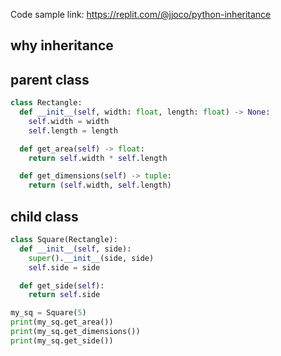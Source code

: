 Code sample link: <https://replit.com/@jjoco/python-inheritance>

## why inheritance

## parent class
```python
class Rectangle:
  def __init__(self, width: float, length: float) -> None:
    self.width = width
    self.length = length

  def get_area(self) -> float:
    return self.width * self.length

  def get_dimensions(self) -> tuple:
    return (self.width, self.length)
```
## child class
```python
class Square(Rectangle):
  def __init__(self, side):
    super().__init__(side, side)
    self.side = side

  def get_side(self):
    return self.side
```

```python
my_sq = Square(5)
print(my_sq.get_area()) 
print(my_sq.get_dimensions()) 
print(my_sq.get_side()) 
```

